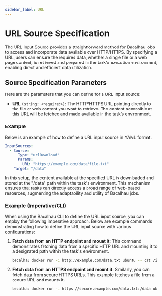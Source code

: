 ```yaml
---
sidebar_label: URL
---
```


# URL Source Specification

The URL Input Source provides a straightforward method for Bacalhau jobs to access and incorporate data available over HTTP/HTTPS. By specifying a URL, users can ensure the required data, whether a single file or a web page content, is retrieved and prepared in the task's execution environment, enabling direct and efficient data utilization.

## Source Specification Parameters

Here are the parameters that you can define for a URL input source:

- **URL** `(string: <required>)`: The HTTP/HTTPS URL pointing directly to the file or web content you want to retrieve. The content accessible at this URL will be fetched and made available in the task’s environment.

### Example

Below is an example of how to define a URL input source in YAML format.

```yaml
InputSources:
  - Source:
      Type: "urlDownload"
      Params:
        URL: "https://example.com/data/file.txt"
    Target: "/data"
```

In this setup, the content available at the specified URL is downloaded and stored at the "/data" path within the task's environment. This mechanism ensures that tasks can directly access a broad range of web-based resources, augmenting the adaptability and utility of Bacalhau jobs.

### Example (Imperative/CLI)

When using the Bacalhau CLI to define the URL input source, you can employ the following imperative approach. Below are example commands demonstrating how to define the URL input source with various configurations:


1. **Fetch data from an HTTP endpoint and mount it**:
   This command demonstrates fetching data from a specific HTTP URL and mounting it to a designated path within the task's environment.
   ```bash
   bacalhau docker run -i http://example.com/data.txt ubuntu -- cat /input
   ```

2. **Fetch data from an HTTPS endpoint and mount it**:
   Similarly, you can fetch data from secure HTTPS URLs. This example fetches a file from a secure URL and mounts it.
   ```bash
   bacalhau docker run -i https://secure.example.com/data.txt:/data ubuntu -- cat /data
   ```
